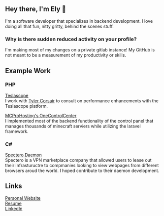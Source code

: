## Hey there, I'm Ely 👋

I'm a software developer that specializes in backend development. I love doing all that fun, nitty gritty, behind the scenes stuff.

### Why is there sudden reduced activity on your profile?
I'm making most of my changes on a private gitlab instance! My GitHub is not meant to be a measurement of my productivity or skills.

## Example Work
### PHP
[Teslascope](https://teslascope.com/)  
I work with [Tyler Corsair](https://github.com/corsair) to consult on performance enhancements with the Teslascope platform.

[MCProHosting's OneControlCenter](https://panel.mcprohosting.com/)  
I implemented most of the backend functionality of the control panel that manages thousands of minecraft serviers while utilizing the laravel framework.

### C#
[Spectero Daemon](https://github.com/projectspectero/daemon)  
Spectero is a VPN marketplace company that allowed users to lease out their infrastuructre to compmanies looking to view webpages from different browsers aroud the world. I hoped contribute to their daemon development.

## Links
[Personal Website](https://elyc.in)  
[Resume](https://elyc.in/resume.pdf)   
[LinkedIn](https://linkedin.com/in/elycin)  
